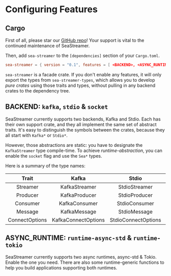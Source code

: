 # Configuring Features

## Cargo

First of all, please star our [GitHub repo](https://github.com/SeaQL/sea-streamer)! Your support is vital to the continued maintenance of SeaStreamer.

Then, add `sea-streamer` to the `[dependencies]` section of your `Cargo.toml`.

```toml title="Cargo.toml"
sea-streamer = { version = "0.1", features = [ <BACKEND>, <ASYNC_RUNTIME> ] }
```

`sea-streamer` is a facade crate. If you don't enable any features, it will only export the types from `sea-streamer-types`,
which allows you to develop *pure crates* using those traits and types, without pulling in any backend crates to the dependency tree.

## BACKEND: `kafka`, `stdio` & `socket`

SeaStreamer currently supports two backends, Kafka and Stdio. 
Each has their own support crate, and they all implement the same set of abstract traits. 
It's easy to distinguish the symbols between the crates, because they all start with `Kafka*` or `Stdio*`.

However, those abstractions are static: you have to designate the `KafkaStreamer` type compile-time.
To achieve *runtime-abstraction*, you can enable the `socket` flag and use the `Sea*` types.

Here is a summary of the type names:

| Trait | Kafka | Stdio | Socket |
| :---: | :---: | :---: | :----: |
| Streamer | KafkaStreamer | StdioStreamer | SeaStreamer |
| Producer | KafkaProducer | StdioProducer | SeaProducer |
| Consumer | KafkaConsumer | StdioConsumer | SeaConsumer |
| Message | KafkaMessage | StdioMessage | SeaMessage |
| ConnectOptions | KafkaConnectOptions | StdioConnectOptions | SeaConnectOptions |

## ASYNC_RUNTIME: `runtime-async-std` & `runtime-tokio`

SeaStreamer currently supports two async runtimes, async-std & Tokio. Enable the one you need.
There are also some runtime-generic functions to help you build applications supporting both runtimes.